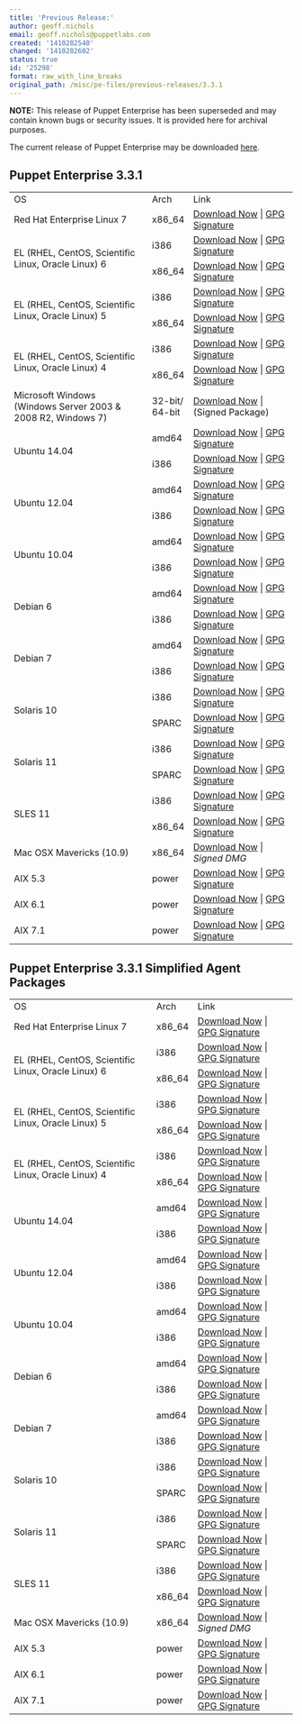 ```yaml
---
title: 'Previous Release:'
author: geoff.nichols
email: geoff.nichols@puppetlabs.com
created: '1410282540'
changed: '1410282602'
status: true
id: '25298'
format: raw_with_line_breaks
original_path: /misc/pe-files/previous-releases/3.3.1
---
```

<p><b>NOTE:</b> This release of Puppet Enterprise has been superseded and may contain known bugs or security issues. It is provided here for archival purposes.
</p><p>The current release of Puppet Enterprise may be downloaded <a href="/misc/pe-files/">here</a>.

</p><h2 id="pe_330">Puppet Enterprise 3.3.1</h2>
<table>
<tbody>
<tr>
<td>OS</td>
<td>Arch</td>
<td>Link</td>
</tr>

<tr>
<td>Red Hat Enterprise Linux 7</td>
<td>x86_64</td>
<td><a href="http://pm.puppetlabs.com/puppet-enterprise/3.3.1/puppet-enterprise-3.3.1-el-7-x86_64.tar.gz">Download Now</a> | <a href="https://pm.puppetlabs.com/puppet-enterprise/3.3.1/puppet-enterprise-3.3.1-el-7-x86_64.tar.gz.asc">GPG Signature</a></td>
</tr>


<tr>
<td rowspan="2">EL (RHEL, CentOS, Scientific Linux, Oracle Linux) 6</td>
<td>i386</td>
<td><a href="http://pm.puppetlabs.com/puppet-enterprise/3.3.1/puppet-enterprise-3.3.1-el-6-i386.tar.gz">Download Now</a> | <a href="http://pm.puppetlabs.com/puppet-enterprise/3.3.1/puppet-enterprise-3.3.1-el-6-i386.tar.gz.asc">GPG Signature</a></td>
</tr>
<tr>
<td>x86_64</td>
<td><a href="http://pm.puppetlabs.com/puppet-enterprise/3.3.1/puppet-enterprise-3.3.1-el-6-x86_64.tar.gz">Download Now</a> | <a href="http://pm.puppetlabs.com/puppet-enterprise/3.3.1/puppet-enterprise-3.3.1-el-6-x86_64.tar.gz.asc">GPG Signature</a></td>
</tr>

<tr>
<td rowspan="2">EL (RHEL, CentOS, Scientific Linux, Oracle Linux) 5</td>
<td>i386</td>
<td><a href="http://pm.puppetlabs.com/puppet-enterprise/3.3.1/puppet-enterprise-3.3.1-el-5-i386.tar.gz">Download Now</a> | <a href="http://pm.puppetlabs.com/puppet-enterprise/3.3.1/puppet-enterprise-3.3.1-el-5-i386.tar.gz.asc">GPG Signature</a></td>
</tr>
<tr>
<td>x86_64</td>
<td><a href="http://pm.puppetlabs.com/puppet-enterprise/3.3.1/puppet-enterprise-3.3.1-el-5-x86_64.tar.gz">Download Now</a> | <a href="http://pm.puppetlabs.com/puppet-enterprise/3.3.1/puppet-enterprise-3.3.1-el-5-x86_64.tar.gz.asc">GPG Signature</a></td>
</tr>

<tr>
<td rowspan="2">EL (RHEL, CentOS, Scientific Linux, Oracle Linux) 4</td>
<td>i386</td>
<td><a href="http://pm.puppetlabs.com/puppet-enterprise/3.3.1/puppet-enterprise-3.3.1-el-4-i386.tar.gz">Download Now</a> | <a href="http://pm.puppetlabs.com/puppet-enterprise/3.3.1/puppet-enterprise-3.3.1-el-4-i386.tar.gz.asc">GPG Signature</a></td>
</tr>
<tr>
<td>x86_64</td>
<td><a href="http://pm.puppetlabs.com/puppet-enterprise/3.3.1/puppet-enterprise-3.3.1-el-4-x86_64.tar.gz">Download Now</a> | <a href="http://pm.puppetlabs.com/puppet-enterprise/3.3.1/puppet-enterprise-3.3.1-el-4-x86_64.tar.gz.asc">GPG Signature</a></td>
</tr>
<tr>
<td>Microsoft Windows<br>(Windows Server 2003 &amp; 2008 R2, Windows 7)</td>
<td>32-bit/<br>64-bit</td>
<td><a href="http://pm.puppetlabs.com/puppet-enterprise/3.3.1/puppet-enterprise-3.3.1.msi">Download Now</a> | (Signed Package)</td>
</tr>



<tr>
<td rowspan="2">Ubuntu 14.04</td>
<td>amd64</td>
<td><a href="http://pm.puppetlabs.com/puppet-enterprise/3.3.1/puppet-enterprise-3.3.1-ubuntu-14.04-amd64.tar.gz">Download Now</a> | <a href="http://pm.puppetlabs.com/puppet-enterprise/3.3.1/puppet-enterprise-3.3.1-ubuntu-14.04-amd64.tar.gz.asc">GPG Signature</a></td>
</tr>
<tr>
<td>i386</td>
<td><a href="http://pm.puppetlabs.com/puppet-enterprise/3.3.1/puppet-enterprise-3.3.1-ubuntu-14.04-i386.tar.gz">Download Now</a> | <a href="http://pm.puppetlabs.com/puppet-enterprise/3.3.1/puppet-enterprise-3.3.1-ubuntu-14.04-i386.tar.gz.asc">GPG Signature</a></td>
</tr>
<tr>
<td rowspan="2">Ubuntu 12.04</td>
<td>amd64</td>
<td><a href="http://pm.puppetlabs.com/puppet-enterprise/3.3.1/puppet-enterprise-3.3.1-ubuntu-12.04-amd64.tar.gz">Download Now</a> | <a href="http://pm.puppetlabs.com/puppet-enterprise/3.3.1/puppet-enterprise-3.3.1-ubuntu-12.04-amd64.tar.gz.asc">GPG Signature</a></td>
</tr>
<tr>
<td>i386</td>
<td><a href="http://pm.puppetlabs.com/puppet-enterprise/3.3.1/puppet-enterprise-3.3.1-ubuntu-12.04-i386.tar.gz">Download Now</a> | <a href="http://pm.puppetlabs.com/puppet-enterprise/3.3.1/puppet-enterprise-3.3.1-ubuntu-12.04-i386.tar.gz.asc">GPG Signature</a></td>
</tr>


<tr>
<td rowspan="2">Ubuntu 10.04</td>
<td>amd64</td>
<td><a href="http://pm.puppetlabs.com/puppet-enterprise/3.3.1/puppet-enterprise-3.3.1-ubuntu-10.04-amd64.tar.gz">Download Now</a> | <a href="http://pm.puppetlabs.com/puppet-enterprise/3.3.1/puppet-enterprise-3.3.1-ubuntu-10.04-amd64.tar.gz.asc">GPG Signature</a></td>
</tr>
<tr>
<td>i386</td>
<td><a href="http://pm.puppetlabs.com/puppet-enterprise/3.3.1/puppet-enterprise-3.3.1-ubuntu-10.04-i386.tar.gz">Download Now</a> | <a href="http://pm.puppetlabs.com/puppet-enterprise/3.3.1/puppet-enterprise-3.3.1-ubuntu-10.04-i386.tar.gz.asc">GPG Signature</a></td>
</tr>


<tr>
<td rowspan="2">Debian 6</td>
<td>amd64</td>
<td><a href="http://pm.puppetlabs.com/puppet-enterprise/3.3.1/puppet-enterprise-3.3.1-debian-6-amd64.tar.gz">Download Now</a> | <a href="http://pm.puppetlabs.com/puppet-enterprise/3.3.1/puppet-enterprise-3.3.1-debian-6-amd64.tar.gz.asc">GPG Signature</a></td>
</tr>
<tr>
<td>i386</td>
<td><a href="http://pm.puppetlabs.com/puppet-enterprise/3.3.1/puppet-enterprise-3.3.1-debian-6-i386.tar.gz">Download Now</a> | <a href="http://pm.puppetlabs.com/puppet-enterprise/3.3.1/puppet-enterprise-3.3.1-debian-6-i386.tar.gz.asc">GPG Signature</a></td>
</tr>
<tr>
<td rowspan="2">Debian 7</td>
<td>amd64</td>
<td><a href="http://pm.puppetlabs.com/puppet-enterprise/3.3.1/puppet-enterprise-3.3.1-debian-7-amd64.tar.gz">Download Now</a> | <a href="http://pm.puppetlabs.com/puppet-enterprise/3.3.1/puppet-enterprise-3.3.1-debian-7-amd64.tar.gz.asc">GPG Signature</a></td>
</tr>
<tr>
<td>i386</td>
<td><a href="http://pm.puppetlabs.com/puppet-enterprise/3.3.1/puppet-enterprise-3.3.1-debian-7-i386.tar.gz">Download Now</a> | <a href="http://pm.puppetlabs.com/puppet-enterprise/3.3.1/puppet-enterprise-3.3.1-debian-7-i386.tar.gz.asc">GPG Signature</a></td>
</tr>

<tr>
<td rowspan="2">Solaris 10</td>
<td>i386</td>
<td><a href="http://pm.puppetlabs.com/puppet-enterprise/3.3.1/puppet-enterprise-3.3.1-solaris-10-i386.tar.gz">Download Now</a> | <a href="http://pm.puppetlabs.com/puppet-enterprise/3.3.1/puppet-enterprise-3.3.1-solaris-10-i386.tar.gz.asc">GPG Signature</a></td>
</tr>
<tr>
<td>SPARC</td>
<td><a href="http://pm.puppetlabs.com/puppet-enterprise/3.3.1/puppet-enterprise-3.3.1-solaris-10-sparc.tar.gz">Download Now</a> | <a href="http://pm.puppetlabs.com/puppet-enterprise/3.3.1/puppet-enterprise-3.3.1-solaris-10-sparc.tar.gz.asc">GPG Signature</a></td>
</tr>
<tr>
<td rowspan="2">Solaris 11</td>
<td>i386</td>
<td><a href="http://pm.puppetlabs.com/puppet-enterprise/3.3.1/puppet-enterprise-3.3.1-solaris-11-i386.tar.gz">Download Now</a> | <a href="http://pm.puppetlabs.com/puppet-enterprise/3.3.1/puppet-enterprise-3.3.1-solaris-11-i386.tar.gz.asc">GPG Signature</a></td>
</tr>
<tr>
<td>SPARC</td>
<td><a href="http://pm.puppetlabs.com/puppet-enterprise/3.3.1/puppet-enterprise-3.3.1-solaris-11-sparc.tar.gz">Download Now</a> | <a href="http://pm.puppetlabs.com/puppet-enterprise/3.3.1/puppet-enterprise-3.3.1-solaris-11-sparc.tar.gz.asc">GPG Signature</a></td>
</tr>
<tr>
<td rowspan="2">SLES 11</td>
<td>i386</td>
<td><a href="http://pm.puppetlabs.com/puppet-enterprise/3.3.1/puppet-enterprise-3.3.1-sles-11-i386.tar.gz">Download Now</a> | <a href="http://pm.puppetlabs.com/puppet-enterprise/3.3.1/puppet-enterprise-3.3.1-sles-11-i386.tar.gz.asc">GPG Signature</a></td>
</tr>
<tr>
<td>x86_64</td>
<td><a href="http://pm.puppetlabs.com/puppet-enterprise/3.3.1/puppet-enterprise-3.3.1-sles-11-x86_64.tar.gz">Download Now</a> | <a href="http://pm.puppetlabs.com/puppet-enterprise/3.3.1/puppet-enterprise-3.3.1-sles-11-x86_64.tar.gz.asc">GPG Signature</a></td>
</tr>
<tr>
<td>Mac OSX Mavericks (10.9)</td>
<td>x86_64</td>
<td><a href="http://pm.puppetlabs.com/puppet-enterprise/3.3.1/puppet-enterprise-3.3.1-osx-10.9-x86_64.dmg">Download Now</a> | <em>Signed DMG<em></em></em></td>
</tr>

<tr>
<td>AIX 5.3</td>
<td>power</td>
<td><a href="http://pm.puppetlabs.com/puppet-enterprise/3.3.1/puppet-enterprise-3.3.1-aix-5.3-power.tar.gz">Download Now</a> | <a href="https://pm.puppetlabs.com/puppet-enterprise/3.3.1/puppet-enterprise-3.3.1-aix-5.3-power.tar.gz.asc">GPG Signature</a></td>
</tr>
<tr>
<td>AIX 6.1</td>
<td>power</td>
<td><a href="http://pm.puppetlabs.com/puppet-enterprise/3.3.1/puppet-enterprise-3.3.1-aix-6.1-power.tar.gz">Download Now</a> | <a href="https://pm.puppetlabs.com/puppet-enterprise/3.3.1/puppet-enterprise-3.3.1-aix-6.1-power.tar.gz.asc">GPG Signature</a></td>
</tr>
<tr>
<td>AIX 7.1</td>
<td>power</td>
<td><a href="http://pm.puppetlabs.com/puppet-enterprise/3.3.1/puppet-enterprise-3.3.1-aix-7.1-power.tar.gz">Download Now</a> | <a href="https://pm.puppetlabs.com/puppet-enterprise/3.3.1/puppet-enterprise-3.3.1-aix-7.1-power.tar.gz.asc">GPG Signature</a></td>
</tr>


</tbody>
</table>

<h2 id="pe_a_323">Puppet Enterprise 3.3.1 Simplified Agent Packages</h2>
<table>
<tbody>
<tr>
<td>OS</td>
<td>Arch</td>
<td>Link</td>
</tr>


<tr>
<td>Red Hat Enterprise Linux 7</td>
<td>x86_64</td>
<td><a href="http://pm.puppetlabs.com/puppet-enterprise/3.3.1/puppet-enterprise-3.3.1-el-7-x86_64-agent.tar.gz">Download Now</a> | <a href="https://pm.puppetlabs.com/puppet-enterprise/3.3.1/puppet-enterprise-3.3.1-el-7-x86_64-agent.tar.gz.asc">GPG Signature</a></td>
</tr>



<tr>
<td rowspan="2">EL (RHEL, CentOS, Scientific Linux, Oracle Linux) 6</td>
<td>i386</td>
<td><a href="http://pm.puppetlabs.com/puppet-enterprise/3.3.1/puppet-enterprise-3.3.1-el-6-i386-agent.tar.gz">Download Now</a> | <a href="http://pm.puppetlabs.com/puppet-enterprise/3.3.1/puppet-enterprise-3.3.1-el-6-i386-agent.tar.gz.asc">GPG Signature</a></td>
</tr>
<tr>
<td>x86_64</td>
<td><a href="http://pm.puppetlabs.com/puppet-enterprise/3.3.1/puppet-enterprise-3.3.1-el-6-x86_64-agent.tar.gz">Download Now</a> | <a href="http://pm.puppetlabs.com/puppet-enterprise/3.3.1/puppet-enterprise-3.3.1-el-6-x86_64-agent.tar.gz.asc">GPG Signature</a></td>
</tr>


<tr>
<td rowspan="2">EL (RHEL, CentOS, Scientific Linux, Oracle Linux) 5</td>
<td>i386</td>
<td><a href="http://pm.puppetlabs.com/puppet-enterprise/3.3.1/puppet-enterprise-3.3.1-el-5-i386-agent.tar.gz">Download Now</a> | <a href="http://pm.puppetlabs.com/puppet-enterprise/3.3.1/puppet-enterprise-3.3.1-el-5-i386-agent.tar.gz.asc">GPG Signature</a></td>
</tr>
<tr>
<td>x86_64</td>
<td><a href="http://pm.puppetlabs.com/puppet-enterprise/3.3.1/puppet-enterprise-3.3.1-el-5-x86_64-agent.tar.gz">Download Now</a> | <a href="http://pm.puppetlabs.com/puppet-enterprise/3.3.1/puppet-enterprise-3.3.1-el-5-x86_64-agent.tar.gz.asc">GPG Signature</a></td>
</tr>


<tr>
<td rowspan="2">EL (RHEL, CentOS, Scientific Linux, Oracle Linux) 4</td>
<td>i386</td>
<td><a href="http://pm.puppetlabs.com/puppet-enterprise/3.3.1/puppet-enterprise-3.3.1-el-4-i386-agent.tar.gz">Download Now</a> | <a href="http://pm.puppetlabs.com/puppet-enterprise/3.3.1/puppet-enterprise-3.3.1-el-4-i386-agent.tar.gz.asc">GPG Signature</a></td>
</tr>
<tr>
<td>x86_64</td>
<td><a href="http://pm.puppetlabs.com/puppet-enterprise/3.3.1/puppet-enterprise-3.3.1-el-4-x86_64-agent.tar.gz">Download Now</a> | <a href="http://pm.puppetlabs.com/puppet-enterprise/3.3.1/puppet-enterprise-3.3.1-el-4-x86_64-agent.tar.gz.asc">GPG Signature</a></td>
</tr>


<tr>
<td rowspan="2">Ubuntu 14.04</td>
<td>amd64</td>
<td><a href="http://pm.puppetlabs.com/puppet-enterprise/3.3.1/puppet-enterprise-3.3.1-ubuntu-14.04-amd64-agent.tar.gz">Download Now</a> | <a href="http://pm.puppetlabs.com/puppet-enterprise/3.3.1/puppet-enterprise-3.3.1-ubuntu-14.04-amd64-agent.tar.gz.asc">GPG Signature</a></td>
</tr>
<tr>
<td>i386</td>
<td><a href="http://pm.puppetlabs.com/puppet-enterprise/3.3.1/puppet-enterprise-3.3.1-ubuntu-14.04-i386-agent.tar.gz">Download Now</a> | <a href="http://pm.puppetlabs.com/puppet-enterprise/3.3.1/puppet-enterprise-3.3.1-ubuntu-14.04-i386-agent.tar.gz.asc">GPG Signature</a></td>
</tr>

<tr>
<td rowspan="2">Ubuntu 12.04</td>
<td>amd64</td>
<td><a href="http://pm.puppetlabs.com/puppet-enterprise/3.3.1/puppet-enterprise-3.3.1-ubuntu-12.04-amd64-agent.tar.gz">Download Now</a> | <a href="http://pm.puppetlabs.com/puppet-enterprise/3.3.1/puppet-enterprise-3.3.1-ubuntu-12.04-amd64-agent.tar.gz.asc">GPG Signature</a></td>
</tr>
<tr>
<td>i386</td>
<td><a href="http://pm.puppetlabs.com/puppet-enterprise/3.3.1/puppet-enterprise-3.3.1-ubuntu-12.04-i386-agent.tar.gz">Download Now</a> | <a href="http://pm.puppetlabs.com/puppet-enterprise/3.3.1/puppet-enterprise-3.3.1-ubuntu-12.04-i386-agent.tar.gz.asc">GPG Signature</a></td>
</tr>

<tr>
<td rowspan="2">Ubuntu 10.04</td>
<td>amd64</td>
<td><a href="http://pm.puppetlabs.com/puppet-enterprise/3.3.1/puppet-enterprise-3.3.1-ubuntu-10.04-amd64-agent.tar.gz">Download Now</a> | <a href="http://pm.puppetlabs.com/puppet-enterprise/3.3.1/puppet-enterprise-3.3.1-ubuntu-10.04-amd64-agent.tar.gz.asc">GPG Signature</a></td>
</tr>
<tr>
<td>i386</td>
<td><a href="http://pm.puppetlabs.com/puppet-enterprise/3.3.1/puppet-enterprise-3.3.1-ubuntu-10.04-i386-agent.tar.gz">Download Now</a> | <a href="http://pm.puppetlabs.com/puppet-enterprise/3.3.1/puppet-enterprise-3.3.1-ubuntu-10.04-i386-agent.tar.gz.asc">GPG Signature</a></td>
</tr>


<tr>
<td rowspan="2">Debian 6</td>
<td>amd64</td>
<td><a href="http://pm.puppetlabs.com/puppet-enterprise/3.3.1/puppet-enterprise-3.3.1-debian-6-amd64-agent.tar.gz">Download Now</a> | <a href="http://pm.puppetlabs.com/puppet-enterprise/3.3.1/puppet-enterprise-3.3.1-debian-6-amd64-agent.tar.gz.asc">GPG Signature</a></td>
</tr>
<tr>
<td>i386</td>
<td><a href="http://pm.puppetlabs.com/puppet-enterprise/3.3.1/puppet-enterprise-3.3.1-debian-6-i386-agent.tar.gz">Download Now</a> | <a href="http://pm.puppetlabs.com/puppet-enterprise/3.3.1/puppet-enterprise-3.3.1-debian-6-i386-agent.tar.gz.asc">GPG Signature</a></td>
</tr>
<tr>
<td rowspan="2">Debian 7</td>
<td>amd64</td>
<td><a href="http://pm.puppetlabs.com/puppet-enterprise/3.3.1/puppet-enterprise-3.3.1-debian-7-amd64-agent.tar.gz">Download Now</a> | <a href="http://pm.puppetlabs.com/puppet-enterprise/3.3.1/puppet-enterprise-3.3.1-debian-7-amd64-agent.tar.gz.asc">GPG Signature</a></td>
</tr>
<tr>
<td>i386</td>
<td><a href="http://pm.puppetlabs.com/puppet-enterprise/3.3.1/puppet-enterprise-3.3.1-debian-7-i386-agent.tar.gz">Download Now</a> | <a href="http://pm.puppetlabs.com/puppet-enterprise/3.3.1/puppet-enterprise-3.3.1-debian-7-i386-agent.tar.gz.asc">GPG Signature</a></td>
</tr>
<tr>
<td rowspan="2">Solaris 10</td>
<td>i386</td>
<td><a href="http://pm.puppetlabs.com/puppet-enterprise/3.3.1/puppet-enterprise-3.3.1-solaris-10-i386-agent.tar.gz">Download Now</a> | <a href="http://pm.puppetlabs.com/puppet-enterprise/3.3.1/puppet-enterprise-3.3.1-solaris-10-i386-agent.tar.gz.asc">GPG Signature</a></td>
</tr>
<tr>
<td>SPARC</td>
<td><a href="http://pm.puppetlabs.com/puppet-enterprise/3.3.1/puppet-enterprise-3.3.1-solaris-10-sparc.tar.gz">Download Now</a> | <a href="http://pm.puppetlabs.com/puppet-enterprise/3.3.1/puppet-enterprise-3.3.1-solaris-10-sparc-agent.tar.gz.asc">GPG Signature</a></td>
</tr>
<tr>
<td rowspan="2">Solaris 11</td>
<td>i386</td>
<td><a href="http://pm.puppetlabs.com/puppet-enterprise/3.3.1/puppet-enterprise-3.3.1-solaris-11-i386-agent.tar.gz">Download Now</a> | <a href="http://pm.puppetlabs.com/puppet-enterprise/3.3.1/puppet-enterprise-3.3.1-solaris-11-i386-agent.tar.gz.asc">GPG Signature</a></td>
</tr>
<tr>
<td>SPARC</td>
<td><a href="http://pm.puppetlabs.com/puppet-enterprise/3.3.1/puppet-enterprise-3.3.1-solaris-11-sparc-agent.tar.gz">Download Now</a> | <a href="http://pm.puppetlabs.com/puppet-enterprise/3.3.1/puppet-enterprise-3.3.1-solaris-11-sparc-agent.tar.gz.asc">GPG Signature</a></td>
</tr>

<tr>
<td rowspan="2">SLES 11</td>
<td>i386</td>
<td><a href="http://pm.puppetlabs.com/puppet-enterprise/3.3.1/puppet-enterprise-3.3.1-sles-11-i386-agent.tar.gz">Download Now</a> | <a href="http://pm.puppetlabs.com/puppet-enterprise/3.3.1/puppet-enterprise-3.3.1-sles-11-i386-agent.tar.gz.asc">GPG Signature</a></td>
</tr>
<tr>
<td>x86_64</td>
<td><a href="http://pm.puppetlabs.com/puppet-enterprise/3.3.1/puppet-enterprise-3.3.1-sles-11-x86_64-agent.tar.gz">Download Now</a> | <a href="http://pm.puppetlabs.com/puppet-enterprise/3.3.1/puppet-enterprise-3.3.1-sles-11-x86_64-agent.tar.gz.asc">GPG Signature</a></td>
</tr>
<tr>
<td>Mac OSX Mavericks (10.9)</td>
<td>x86_64</td>
<td><a href="http://pm.puppetlabs.com/puppet-enterprise/3.3.1/puppet-enterprise-3.3.1-osx-10.9-x86_64.dmg">Download Now</a> | <em>Signed DMG<em></em></em></td>
</tr>
<tr>
<td>AIX 5.3</td>
<td>power</td>
<td><a href="http://pm.puppetlabs.com/puppet-enterprise/3.3.1/puppet-enterprise-3.3.1-aix-5.3-power-agent.tar.gz">Download Now</a> | <a href="https://pm.puppetlabs.com/puppet-enterprise/3.3.1/puppet-enterprise-3.3.1-aix-5.3-power-agent.tar.gz.asc">GPG Signature</a></td>
</tr>
<tr>
<td>AIX 6.1</td>
<td>power</td>
<td><a href="http://pm.puppetlabs.com/puppet-enterprise/3.3.1/puppet-enterprise-3.3.1-aix-6.1-power-agent.tar.gz">Download Now</a> | <a href="https://pm.puppetlabs.com/puppet-enterprise/3.3.1/puppet-enterprise-3.3.1-aix-6.1-power-agent.tar.gz.asc">GPG Signature</a></td>
</tr>
<tr>
<td>AIX 7.1</td>
<td>power</td>
<td><a href="http://pm.puppetlabs.com/puppet-enterprise/3.3.1/puppet-enterprise-3.3.1-aix-7.1-power-agent.tar.gz">Download Now</a> | <a href="https://pm.puppetlabs.com/puppet-enterprise/3.3.1/puppet-enterprise-3.3.1-aix-7.1-power-agent.tar.gz.asc">GPG Signature</a></td>
</tr>
</tbody>
</table>
